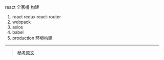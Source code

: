 react 全家桶 构建

1. react redux react-router
2. webpack
3. axios
4. babel
5. production 环境构建

---
> [参考原文](https://www.cnblogs.com/zhoulin-circle/p/9115289.html)
